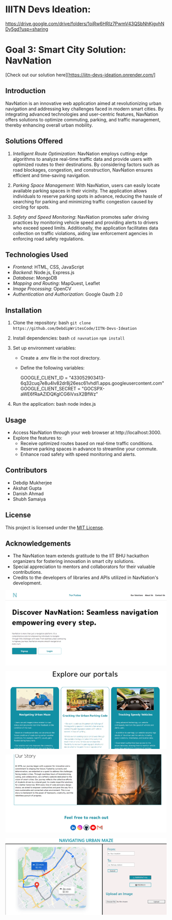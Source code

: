 # IIITN Devs Ideation:
https://drive.google.com/drive/folders/1oiRw6HRIz7PwmV43QSbNhKjgvhNDy5gd?usp=sharing

# Goal 3: Smart City Solution: NavNation
[Check out our solution here][https://iitn-devs-ideation.onrender.com/]

## Introduction
NavNation is an innovative web application aimed at revolutionizing urban navigation and addressing key challenges faced in modern smart cities. By integrating advanced technologies and user-centric features, NavNation offers solutions to optimize commuting, parking, and traffic management, thereby enhancing overall urban mobility.

## Solutions Offered
1. *Intelligent Route Optimization*: NavNation employs cutting-edge algorithms to analyze real-time traffic data and provide users with optimized routes to their destinations. By considering factors such as road blockages, congestion, and construction, NavNation ensures efficient and time-saving navigation.

2. *Parking Space Management*: With NavNation, users can easily locate available parking spaces in their vicinity. The application allows individuals to reserve parking spots in advance, reducing the hassle of searching for parking and minimizing traffic congestion caused by circling for spots.

3. *Safety and Speed Monitoring*: NavNation promotes safer driving practices by monitoring vehicle speed and providing alerts to drivers who exceed speed limits. Additionally, the application facilitates data collection on traffic violations, aiding law enforcement agencies in enforcing road safety regulations.

## Technologies Used
- *Frontend*: HTML, CSS, JavaScript
- *Backend*: Node.js, Express.js
- *Database*: MongoDB
- *Mapping and Routing*: MapQuest, Leaflet
- *Image Processing*: OpenCV
- *Authentication and Authorization*: Google Oauth 2.0

## Installation
1. Clone the repository:
   bash
   `git clone https://github.com/DebdipWritesCode/IITN-Devs-Ideation`
   
2. Install dependencies:
   bash
   `cd navnation`
   `npm install`
   
3. Set up environment variables:
   - Create a .env file in the root directory.
   - Define the following variables:
     
     GOOGLE_CLIENT_ID = "433052903413-6q32cuq7e8u4lv82dr8j26esc61vhdl1.apps.googleusercontent.com"
     GOOGLE_CLIENT_SECRET = "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"
     
4. Run the application:
   bash
   node index.js
   

## Usage
- Access NavNation through your web browser at http://localhost:3000.
- Explore the features to:
  - Receive optimized routes based on real-time traffic conditions.
  - Reserve parking spaces in advance to streamline your commute.
  - Enhance road safety with speed monitoring and alerts.

## Contributors
- Debdip Mukherjee
- Akshat Gupta
- Danish Ahmad
- Shubh Samaiya

## License
This project is licensed under the [MIT License](LICENSE).

## Acknowledgements
- The NavNation team extends gratitude to the IIT BHU hackathon organizers for fostering innovation in smart city solutions.
- Special appreciation to mentors and collaborators for their valuable contributions.
- Credits to the developers of libraries and APIs utilized in NavNation's development.

![Home](./public/images/readme%20images/home.png)

![Our Solutions](./public/images/readme%20images/solutions.png)

![Our Story](./public/images/readme%20images/ourstory.png)

![Solution 1](./public/images/readme%20images/solution1.png)

